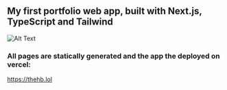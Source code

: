 ## My first portfolio web app, built with Next.js, TypeScript and Tailwind

![Alt Text](https://media.giphy.com/media/ynRrAHj5SWAu8RA002/giphy.gif)

### All pages are statically generated and the app the deployed on vercel:
https://thehb.lol